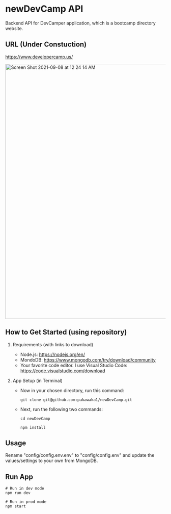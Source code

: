 # newDevCamp API

Backend API for DevCamper application, which is a bootcamp directory website.

## URL (Under Constuction)

https://www.developercamp.us/

<img width="800" alt="Screen Shot 2021-09-08 at 12 24 14 AM" src="https://user-images.githubusercontent.com/29390297/132464867-fddcab15-d590-4d03-a8bd-630162ae3648.png">

## How to Get Started (using repository)

1.  Requirements (with links to download)

    - Node.js: https://nodejs.org/en/
    - MondoDB: https://www.mongodb.com/try/download/community
    - Your favorite code editor. I use Visual Studio Code: https://code.visualstudio.com/download

3.  App Setup (in Terminal)

    - Now in your chosen directory, run this command:

      `git clone git@github.com:pakawaka1/newDevCamp.git`

    - Next, run the following two commands:

      `cd newDevCamp`

      `npm install`

## Usage

Rename "config/config.env.env" to "config/config.env" and update the values/settings to your own from MongoDB.

## Run App

```
# Run in dev mode
npm run dev

# Run in prod mode
npm start
```
